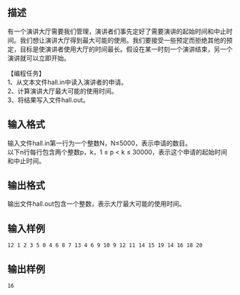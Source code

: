 ## 描述

<p> 有一个演讲大厅需要我们管理，演讲者们事先定好了需要演讲的起始时间和中止时间。我们想让演讲大厅得到最大可能的使用。我们要接受一些预定而拒绝其他的预定，目标是使演讲者使用大厅的时间最长。假设在某一时刻一个演讲结束，另一个演讲就可以立即开始。 </p> <p> 【编程任务】<br /> 1、从文本文件hall.in中读入演讲者的申请。<br /> 2、计算演讲大厅最大可能的使用时间。<br /> 3、将结果写入文件hall.out。 </p>

## 输入格式

输入文件hall.in第一行为一个整数N，N≤5000，表示申请的数目。<br /> 以下n行每行包含两个整数p，k，1 ≤ p < k ≤ 30000，表示这个申请的起始时间和中止时间。<br />

## 输出格式

输出文件hall.out包含一个整数，表示大厅最大可能的使用时间。

## 输入样例

```plaintext
12 1 2 3 5 0 4 6 8 7 13 4 6 9 10 9 12 11 14 15 19 14 16 18 20
```

## 输出样例

```plaintext
16
```



 



 

